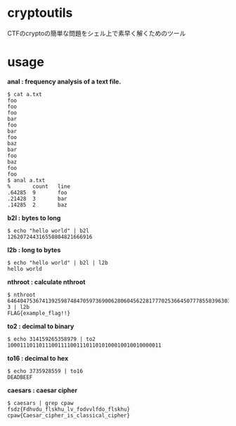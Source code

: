 # cryptoutils
CTFのcryptoの簡単な問題をシェル上で素早く解くためのツール

# usage
**anal : frequency analysis of a text file.**

```
$ cat a.txt
foo
foo
foo
bar
foo
bar
foo
baz
bar
foo
baz
foo
foo
$ anal a.txt
%       count   line
.64285  9       foo
.21428  3       bar
.14285  2       baz
```

**b2l : bytes to long**

```
$ echo "hello world" | b2l
126207244316550804821666916
```

**l2b : long to bytes**

```
$ echo "hello world" | b2l | l2b
hello world
```

**nthroot : calculate nthroot**
```
$ nthroot 64640475367413925987484705973690062806045622817770253664507778558396303549931817223904736968366216901930186302243724698880505597782349805406309 3 | l2b
FLAG{example_flag!!}
```

**to2 : decimal to binary**
```
$ echo 314159265358979 | to2
1000111011011100111100111011010100010010010000011
```

**to16 : decimal to hex**
```
$ echo 3735928559 | to16
DEADBEEF
```

**caesars : caesar cipher**
```
$ caesars | grep cpaw
fsdz{Fdhvdu_flskhu_lv_fodvvlfdo_flskhu}
cpaw{Caesar_cipher_is_classical_cipher}
```

